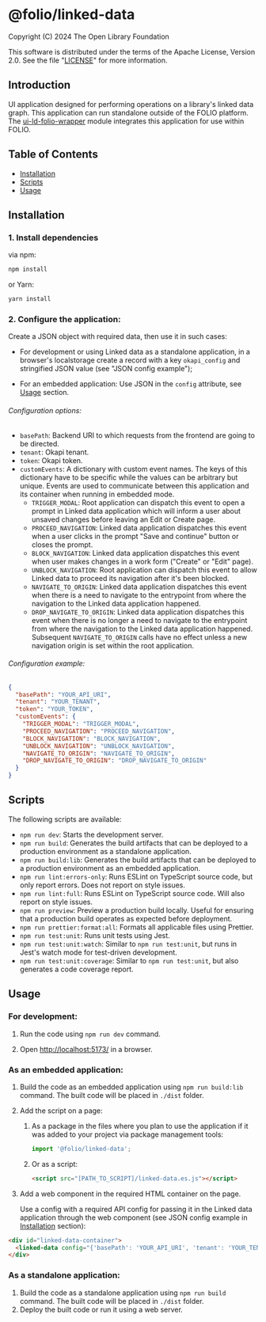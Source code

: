 # @folio/linked-data

Copyright (C) 2024 The Open Library Foundation

This software is distributed under the terms of the Apache License, Version 2.0. See the file "[LICENSE](LICENSE)" for more information.

## Introduction
UI application designed for performing operations on a library's linked data graph. This application can run standalone outside of the FOLIO platform. The [ui-ld-folio-wrapper](https://github.com/folio-org/ui-ld-folio-wrapper) module integrates this application for use within FOLIO.

## Table of Contents

- [Installation](#installation)
- [Scripts](#scripts)
- [Usage](#usage)

## Installation

### 1. Install dependencies

via npm:

```bash
npm install
```

or Yarn:

```bash
yarn install
```

### 2. Configure the application:

Create a JSON object with required data, then use it in such cases:

- For development or using Linked data as a standalone application, in a browser's localstorage create a record with a key `okapi_config` and stringified JSON value (see "JSON config example");

- For an embedded application:
  Use JSON in the `config` attribute, see [Usage](#usage) section.

###### Configuration options:
  * `basePath`: Backend URI to which requests from the frontend are going to be directed.
  * `tenant`: Okapi tenant.
  * `token`: Okapi token.
  * `customEvents`: A dictionary with custom event names. The keys of this dictionary have to be specific while the values can be arbitrary but unique. Events are used to communicate between this application and its container when running in embedded mode.
      * `TRIGGER_MODAL`: Root application can dispatch this event to open a prompt in Linked data application which will inform a user about unsaved changes before leaving an Edit or Create page.
      * `PROCEED_NAVIGATION`: Linked data application dispatches this event when a user clicks in the prompt "Save and continue" button or closes the prompt.
      * `BLOCK_NAVIGATION`: Linked data application dispatches this event when user makes changes in a work form ("Create" or "Edit" page).
      * `UNBLOCK_NAVIGATION`: Root application can dispatch this event to allow Linked data to proceed its navigation after it's been blocked.
      * `NAVIGATE_TO_ORIGIN`: Linked data application dispatches this event when there is a need to navigate to the entrypoint from where the navigation to the Linked data application happened.
      * `DROP_NAVIGATE_TO_ORIGIN`: Linked data application dispatches this event when there is no longer a need to navigate to the entrypoint from where the navigation to the Linked data application happened. Subsequent `NAVIGATE_TO_ORIGIN` calls have no effect unless a new navigation origin is set within the root application.

###### Configuration example:

```json
{
  "basePath": "YOUR_API_URI",
  "tenant": "YOUR_TENANT",
  "token": "YOUR_TOKEN",
  "customEvents": {
    "TRIGGER_MODAL": "TRIGGER_MODAL",
    "PROCEED_NAVIGATION": "PROCEED_NAVIGATION",
    "BLOCK_NAVIGATION": "BLOCK_NAVIGATION",
    "UNBLOCK_NAVIGATION": "UNBLOCK_NAVIGATION",
    "NAVIGATE_TO_ORIGIN": "NAVIGATE_TO_ORIGIN",
    "DROP_NAVIGATE_TO_ORIGIN": "DROP_NAVIGATE_TO_ORIGIN"
  }
}
```

## Scripts

The following scripts are available:

- `npm run dev`: Starts the development server.
- `npm run build`: Generates the build artifacts that can be deployed to a production environment as a standalone application.
- `npm run build:lib`: Generates the build artifacts that can be deployed to a production environment as an embedded application.
- `npm run lint:errors-only`: Runs ESLint on TypeScript source code, but only report errors. Does not report on style issues.
- `npm run lint:full`: Runs ESLint on TypeScript source code. Will also report on style issues.
- `npm run preview`: Preview a production build locally. Useful for ensuring that a production build operates as expected before deployment.
- `npm run prettier:format:all`: Formats all applicable files using Prettier.
- `npm run test:unit`: Runs unit tests using Jest.
- `npm run test:unit:watch`: Similar to `npm run test:unit`, but runs in Jest's watch mode for test-driven development.
- `npm run test:unit:coverage`: Similar to `npm run test:unit`, but also generates a code coverage report.

## Usage

### For development:

1. Run the code using `npm run dev` command.

2. Open [http://localhost:5173/](http://localhost:5173/) in a browser.

### As an embedded application:

1. Build the code as an embedded application using `npm run build:lib` command. The built code will be placed in `./dist` folder.
2. Add the script on a page:

    1. As a package in the files where you plan to use the application if it was added to your project via package management tools:
        ```js
        import '@folio/linked-data';
        ```
    2. Or as a script: 
        ```html
        <script src="[PATH_TO_SCRIPT]/linked-data.es.js"></script>
        ```


3. Add a web component in the required HTML container on the page.

   Use a config with a required API config for passing it in the Linked data application through the web component (see JSON config example in [Installation](#installation) section):

```html
<div id="linked-data-container">
  <linked-data config="{'basePath': 'YOUR_API_URI', 'tenant': 'YOUR_TENANT', ...}"></linked-data>
</div>
```

### As a standalone application:

1. Build the code as a standalone application using `npm run build` command. The built code will be placed in `./dist` folder.
2. Deploy the built code or run it using a web server.
